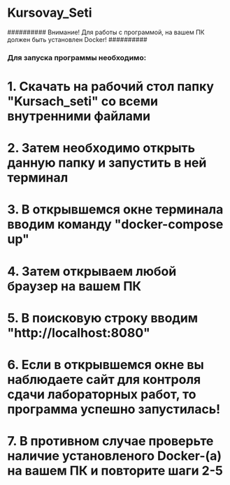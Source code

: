 # Kursovay_Seti

########## Внимание! Для работы с программой, на вашем ПК должен быть установлен Docker! ##########


### Для запуска программы необходимо: ###

# 1. Скачать на рабочий стол папку "Kursach_seti" со всеми внутренними файлами #

# 2. Затем необходимо открыть данную папку и запустить в ней терминал #

# 3. В открывшемся окне терминала вводим команду "docker-compose up" #

# 4. Затем открываем любой браузер на вашем ПК #

# 5. В поисковую строку вводим "http://localhost:8080"

# 6. Если в открывшемся окне вы наблюдаете сайт для контроля сдачи лабораторных работ, то программа успешно запустилась! #

# 7. В противном случае проверьте наличие установленого Docker-(а) на вашем ПК и повторите шаги 2-5 #
